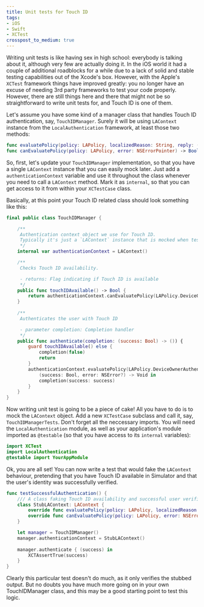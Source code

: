 ```yaml
---
title: Unit tests for Touch ID
tags:
- iOS
- Swift
- XCTest
crosspost_to_medium: true
---
```

Writing unit tests is like having sex in high school: everybody is talking about it, although very few are actually doing it. In the iOS world it had a couple of additional roadblocks for a while due to a lack of solid and stable testing capabilities out of the Xcode's box. However, with the Apple's `XCTest` framework things have improved greatly: you no longer have an excuse of needing 3rd party frameworks to test your code properly. <!--more--> However, there are still things here and there that might not be so straightforward to write unit tests for, and Touch ID is one of them.

Let's assume you have some kind of a manager class that handles Touch ID authentication, say, `TouchIDManager`. Surely it will be using `LAContext` instance from the `LocalAuthentication` framework, at least those two methods:

```swift
func evaluatePolicy(policy: LAPolicy, localizedReason: String, reply: (Bool, NSError?) -> Void)
func canEvaluatePolicy(policy: LAPolicy, error: NSErrorPointer) -> Bool
```

So, first, let's update your `TouchIDManager` implementation, so that you have a single `LAContext` instance that you can easily mock later. Just add a `authenticationContext` variable and use it throughout the class whenever you need to call a `LAContext` method. Mark it as `internal`, so that you can get access to it from within your `XCTestCase` class.

Basically, at this point your Touch ID related class should look something like this:

```swift
final public class TouchIDManager {

    /** 
     Authentication context object we use for Touch ID. 
     Typically it's just a `LAContext` instance that is mocked when testing.
     */
    internal var authenticationContext = LAContext()

    /**
     Checks Touch ID availability.

     - returns: Flag indicating if Touch ID is available
     */
    public func touchIDAvailable() -> Bool {
        return authenticationContext.canEvaluatePolicy(LAPolicy.DeviceOwnerAuthenticationWithBiometrics, error: nil)
    }
	
    /**
     Authenticates the user with Touch ID

     - parameter completion: Completion handler
     */
    public func authenticate(completion: (success: Bool) -> ()) {
        guard touchIDAvailable() else {
            completion(false)
            return
        }
        authenticationContext.evaluatePolicy(LAPolicy.DeviceOwnerAuthenticationWithBiometrics, localizedReason: "Wanna Touch my ID?") {
            (success: Bool, error: NSError?) -> Void in
            completion(success: success)
        }
    }
}
```

Now writing unit test is going to be a piece of cake! All you have to do is to mock the `LAContext` object. Add a new `XCTestCase` subclass and call it, say, `TouchIDManagerTests`. Don't forget all the neccessary imports. You will need the `LocalAuthentication` module, as well as your application's module imported as `@testable` (so that you have access to its `internal` variables):

```swift
import XCTest
import LocalAuthentication
@testable import YourAppModule 
```

Ok, you are all set! You can now write a test that would fake the `LAContext` behaviour, pretending that you have Touch ID available in Simulator and that the user's identity was successfully verified.

```swift
func testSuccessfulAuthentication() {
    /// A class faking Touch ID availability and successful user verification
    class StubLAContext: LAContext {
        override func evaluatePolicy(policy: LAPolicy, localizedReason: String, reply: (Bool, NSError?) -> Void) { reply(true, nil) }
        override func canEvaluatePolicy(policy: LAPolicy, error: NSErrorPointer) -> Bool { return true }
    }

    let manager = TouchIDManager()
    manager.authenticationContext = StubLAContext()
    
    manager.authenticate { (success) in
        XCTAssertTrue(success)
    }
}
```
Clearly this particular test doesn't do much, as it only verifies the stubbed output. But no doubts you have much more going on in your own TouchIDManager class, and this may be a good starting point to test this logic.
